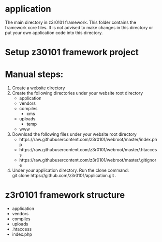 # application

The main directory in z3r0101 framework. This folder contains the framework core files. It is not advised to make changes in this directory or put your own application code into this directory.

# Setup z30101 framework project

# Manual steps:
<ol>
  <li>Create a website directory</li>
  <li>Create the following directories under your website root directory
      <ul>
        <li>application</li>
        <li>vendors</li>
        <li>compiles
            <ul>
              <li>cms</li>
            </ul>  
        </li>
        <li>uploads
            <ul>
              <li>temp</li>
            </ul>  
        </li>
        <li>www</li>
      </ul>
  </li>
  <li>Download the following files under your website root directory
      <ul>
        <li>https://raw.githubusercontent.com/z3r0101/webroot/master/index.php</li>  
        <li>https://raw.githubusercontent.com/z3r0101/webroot/master/.htaccess</li>  
        <li>https://raw.githubusercontent.com/z3r0101/webroot/master/.gitignore</li>
      </ul>  
  </li>
  <li>Under your application directory.
    Run the clone command:<br>git clone https://github.com/z3r0101/application.git .
  </li>
</ol>

# z3r0101 framework structure
<ul>
  <li>application</li>
  <li>vendors</li>
  <li>compiles</li>
  <li>uploads</li>
  <li>.htaccess</li>
  <li>index.php</li>
</ul>
